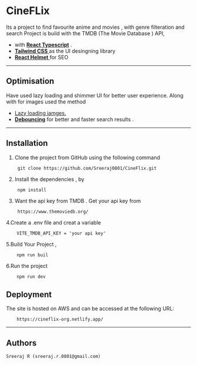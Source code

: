 ### <h1>CineFLix </h1>

Its a project to find favourite anime and movies , with genre filteration and search
Project is build with the TMDB (The Movie Database ) API,

<ul>
    <li>with <u> <b>React Typescript</b></u> .</li>
    <li><u><b>Tailwind CSS</b> </u> as the UI desingning library</li>
    <li><u><b>React Helmet</b> </u> for SEO</li>
</ul>

---

## Optimisation

Have used lazy loading and shimmer UI for better user experience. Along with for images used the method

<ul>
    <li><u>Lazy loading iamges.</u></li>
    <li><u><b>Debouncing</b></u> for better and faster search results .</li>
</ul>

---

## Installation
1. Clone the project from GitHub using the following command
     
        git clone https://github.com/Sreeraj0801/CineFlix.git 
2. Install the dependencies , by

        npm install
3. Want the api key from TMDB . Get your  api key from

        https://www.themoviedb.org/
4.Create a .env file and creat a variable 

        VITE_TMDB_API_KEY = 'your api key'
5.Build Your Project ,

        npm run buil
6.Run the project

        npm run dev

## Deployment
The site is hosted on AWS and can be accessed at the following URL:

        https://cineflix-org.netlify.app/
---

## Authors
    Sreeraj R (sreeraj.r.0801@gmail.com)
